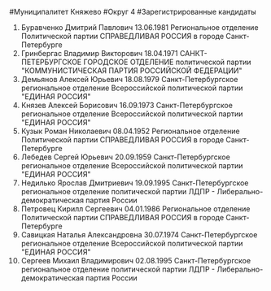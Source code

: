 #Муниципалитет
Княжево
#Округ
4
#Зарегистрированные кандидаты
1. Буравченко Дмитрий Павлович 13.06.1981
Региональное отделение Политической партии СПРАВЕДЛИВАЯ РОССИЯ в городе Санкт-Петербурге
2. Гринбергас Владимир Викторович 18.04.1971
САНКТ-ПЕТЕРБУРГСКОЕ ГОРОДСКОЕ ОТДЕЛЕНИЕ политической партии "КОММУНИСТИЧЕСКАЯ ПАРТИЯ РОССИЙСКОЙ ФЕДЕРАЦИИ"
3. Демьянов Алексей Юрьевич 18.08.1979
Санкт-Петербургское региональное отделение Всероссийской политической партии "ЕДИНАЯ РОССИЯ"
4. Князев Алексей Борисович 16.09.1973
Санкт-Петербургское региональное отделение Всероссийской политической партии "ЕДИНАЯ РОССИЯ"
5. Кузык Роман Николаевич 08.04.1952
Региональное отделение Политической партии СПРАВЕДЛИВАЯ РОССИЯ в городе Санкт-Петербурге
6. Лебедев Сергей Юрьевич 20.09.1959
Санкт-Петербургское региональное отделение Всероссийской политической партии "ЕДИНАЯ РОССИЯ"
7. Недилько Ярослав Дмитриевич 19.09.1995
Санкт-Петербургское региональное отделение политической партии ЛДПР - Либерально-демократическая партия России
8. Петровец Кирилл Сергеевич 04.01.1986
Региональное отделение Политической партии СПРАВЕДЛИВАЯ РОССИЯ в городе Санкт-Петербурге
9. Савицкая Наталья Александровна 30.07.1974
Санкт-Петербургское региональное отделение Всероссийской политической партии "ЕДИНАЯ РОССИЯ"
10. Сергеев Михаил Владимирович 02.08.1995
Санкт-Петербургское региональное отделение политической партии ЛДПР - Либерально-демократическая партия России
